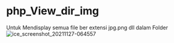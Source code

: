 # php_View_dir_img
Untuk Mendisplay semua file ber extensi jpg.png dll dalam Folder
![ice_screenshot_20211127-064557](https://user-images.githubusercontent.com/84750935/143659711-18b39b9f-0143-4864-934f-bcc1dffdeab6.png)
